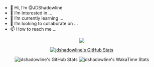- 👋 Hi, I’m @JDShadowline
- 👀 I’m interested in ...
- 🌱 I’m currently learning ...
- 💞️ I’m looking to collaborate on ...
- 📫 How to reach me ...

<p align="center">
  <a href="https://skillicons.dev">
    <img src="https://skillicons.dev/icons?i=py,docker,git,github,grafana,cloudflare,flutter,html,instagram,jenkins,linux,md,ps,raspberrypi,selenium,twitter,vscode&theme=dark&perline=5" />
  </a>
</p>

<p align="center">
  <a href="https://awesome-github-stats.azurewebsites.net/index.html??cardType=github&theme=dracula">    <img  alt="jdshadowline's GitHub Stats" src="https://awesome-github-stats.azurewebsites.net/user-stats/jdshadowline?cardType=github&theme=dracula" />  </a>
</p>

<p align="center">
  <img  alt="jdshadowline's GitHub Stats" src="[https://awesome-github-stats.azurewebsites.net/user-stats/jdshadowline?cardType=github&theme=dracula](https://github-readme-stats.vercel.app/api/top-langs/?username=jdshadowline&layout=compact&theme=dracula)" /> 
  <img  alt="jdshadowline's WakaTime Stats" src="[https://awesome-github-stats.azurewebsites.net/user-stats/jdshadowline?cardType=github&theme=dracula](https://github-readme-stats.vercel.app/api/wakatime?username=jdixson&theme=dracula)" /> 
 </p>
